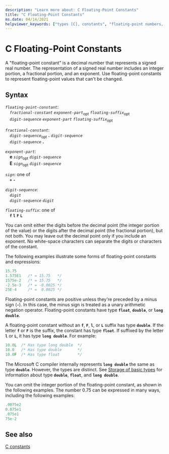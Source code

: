 ```yaml
---
description: "Learn more about: C Floating-Point Constants"
title: "C Floating-Point Constants"
ms.date: 04/14/2021
helpviewer_keywords: ["types [C], constants", "floating-point numbers, floating-point constants", "constants, floating-point", "floating-point constants", "floating-point constants, about floating-point constants", "double data type, floating-point constants"]
---
```

# C Floating-Point Constants

A "floating-point constant" is a decimal number that represents a signed real number. The representation of a signed real number includes an integer portion, a fractional portion, and an exponent. Use floating-point constants to represent floating-point values that can't be changed.

## Syntax

*`floating-point-constant`*:\
&emsp;*`fractional-constant`* *`exponent-part`*<sub>opt</sub> *`floating-suffix`*<sub>opt</sub>\
&emsp;*`digit-sequence`* *`exponent-part`* *`floating-suffix`*<sub>opt</sub>

*`fractional-constant`*:\
&emsp;*`digit-sequence`*<sub>opt</sub> **.** *`digit-sequence`*\
&emsp;*`digit-sequence`*  **.**

*`exponent-part`*:\
&emsp;**e** *`sign`*<sub>opt</sub> *`digit-sequence`*\
&emsp;**E** *`sign`*<sub>opt</sub> *`digit-sequence`*

*`sign`*: one of\
&emsp;**`+`** **`-`**

*`digit-sequence`*:\
&emsp;*`digit`*\
&emsp;*`digit-sequence`* *`digit`*

*`floating-suffix`*: one of\
&emsp;**`f`** **`l`** **`F`** **`L`**

You can omit either the digits before the decimal point (the integer portion of the value) or the digits after the decimal point (the fractional portion), but not both. You may leave out the decimal point only if you include an exponent. No white-space characters can separate the digits or characters of the constant.

The following examples illustrate some forms of floating-point constants and expressions:

```C
15.75
1.575E1   /* = 15.75   */
1575e-2   /* = 15.75   */
-2.5e-3   /* = -0.0025 */
25E-4     /* =  0.0025 */
```

Floating-point constants are positive unless they're preceded by a minus sign (**`-`**). In this case, the minus sign is treated as a unary arithmetic negation operator. Floating-point constants have type **`float`**, **`double`**, or **`long double`**.

A floating-point constant without an **`f`**, **`F`**, **`l`**, or **`L`** suffix has type **`double`**. If the letter **`f`** or **`F`** is the suffix, the constant has type **`float`**. If suffixed by the letter **`l`** or **`L`**, it has type **`long double`**. For example:

```C
10.0L  /* Has type long double  */
10.0   /* Has type double       */
10.0F  /* Has type float        */
```

The Microsoft C compiler internally represents **`long double`** the same as type **`double`**. However, the types are distinct. See [Storage of basic types](../c-language/storage-of-basic-types.md) for information about type **`double`**, **`float`**, and **`long double`**.

You can omit the integer portion of the floating-point constant, as shown in the following examples. The number 0.75 can be expressed in many ways, including the following examples:

```C
.0075e2
0.075e1
.075e1
75e-2
```

## See also

[C constants](../c-language/c-constants.md)

